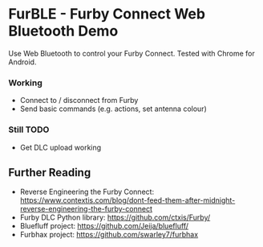 # FurBLE - Furby Connect Web Bluetooth Demo

Use Web Bluetooth to control your Furby Connect. Tested with Chrome for Android.

### Working
- Connect to / disconnect from Furby
- Send basic commands (e.g. actions, set antenna colour)

### Still TODO
- Get DLC upload working

## Further Reading
- Reverse Engineering the Furby Connect: https://www.contextis.com/blog/dont-feed-them-after-midnight-reverse-engineering-the-furby-connect
- Furby DLC Python library: https://github.com/ctxis/Furby/
- Bluefluff project: https://github.com/Jeija/bluefluff/
- Furbhax project: https://github.com/swarley7/furbhax